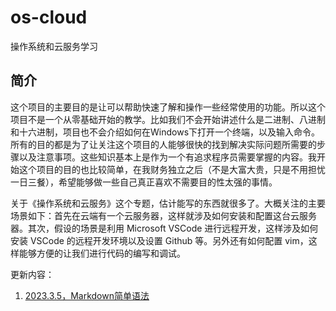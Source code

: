 # os-cloud
操作系统和云服务学习
## 简介
这个项目的主要目的是让可以帮助快速了解和操作一些经常使用的功能。所以这个项目不是一个从零基础开始的教学。比如我们不会开始讲述什么是二进制、八进制和十六进制，项目也不会介绍如何在Windows下打开一个终端，以及输入命令。所有的目的都是为了让关注这个项目的人能够很快的找到解决实际问题所需要的步骤以及注意事项。这些知识基本上是作为一个有追求程序员需要掌握的内容。我开始这个项目的目的也比较简单，在我财务独立之后（不是大富大贵，只是不用担忧一日三餐），希望能够做一些自己真正喜欢不需要目的性太强的事情。</br>

关于《操作系统和云服务》这个专题，估计能写的东西就很多了。大概关注的主要场景如下：首先在云端有一个云服务器，这样就涉及如何安装和配置这台云服务器。其次，假设的场景是利用 Microsoft VSCode 进行远程开发，这样涉及如何安装 VSCode 的远程开发环境以及设置 Github 等。另外还有如何配置 vim，这样能够方便的让我们进行代码的编写和调试。</br>

更新内容：
1. [2023.3.5，Markdown简单语法](markdown/01_markdown简单语法.md)